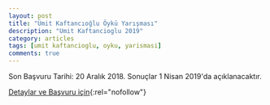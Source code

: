 ```yaml
---
layout: post
title: "Ümit Kaftancıoğlu Öykü Yarışması"
description: "Umit Kaftancioglu 2019"
category: articles
tags: [umit kaftancioglu, oyku, yarismasi]
comments: true
---
```


Son Başvuru Tarihi: 20 Aralık 2018. Sonuçlar 1 Nisan 2019'da açıklanacaktır.

[Detaylar ve Başvuru için](https://www.itvhaber.com/2019-umit-kaftancioglu-oyku-yarismasi-basvursu-basladi.html){:rel="nofollow"}